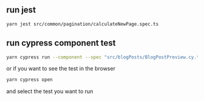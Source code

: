 ## run jest

```bash
yarn jest src/common/pagination/calculateNewPage.spec.ts
```

## run cypress component test

```bash
yarn cypress run --component --spec "src/blogPosts/BlogPostPreview.cy.tsx"
```

or if you want to see the test in the browser

```bash
yarn cypress open
```

and select the test you want to run
